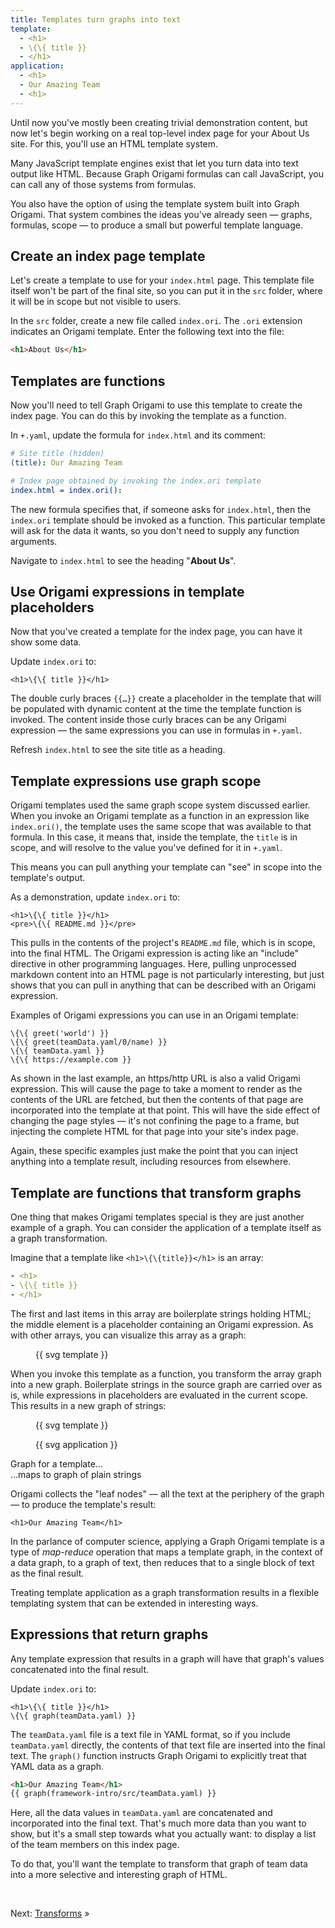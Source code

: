 ```yaml
---
title: Templates turn graphs into text
template:
  - <h1>
  - \{\{ title }}
  - </h1>
application:
  - <h1>
  - Our Amazing Team
  - <h1>
---
```


Until now you've mostly been creating trivial demonstration content, but now let's begin working on a real top-level index page for your About Us site. For this, you'll use an HTML template system.

Many JavaScript template engines exist that let you turn data into text output like HTML. Because Graph Origami formulas can call JavaScript, you can call any of those systems from formulas.

You also have the option of using the template system built into Graph Origami. That system combines the ideas you've already seen — graphs, formulas, scope — to produce a small but powerful template language.

## Create an index page template

Let's create a template to use for your `index.html` page. This template file itself won't be part of the final site, so you can put it in the `src` folder, where it will be in scope but not visible to users.

<span class="tutorialStep"></span> In the `src` folder, create a new file called `index.ori`. The `.ori` extension indicates an Origami template. Enter the following text into the file:

```html
<h1>About Us</h1>
```

## Templates are functions

Now you'll need to tell Graph Origami to use this template to create the index page. You can do this by invoking the template as a function.

<span class="tutorialStep"></span> In `+.yaml`, update the formula for `index.html` and its comment:

```yaml
# Site title (hidden)
(title): Our Amazing Team

# Index page obtained by invoking the index.ori template
index.html = index.ori():
```

The new formula specifies that, if someone asks for `index.html`, then the `index.ori` template should be invoked as a function. This particular template will ask for the data it wants, so you don't need to supply any function arguments.

<span class="tutorialStep"></span> Navigate to `index.html` to see the heading "<strong>About Us</strong>".

## Use Origami expressions in template placeholders

Now that you've created a template for the index page, you can have it show some data.

<span class="tutorialStep"></span> Update `index.ori` to:

```
<h1>\{\{ title }}</h1>
```

The double curly braces `{{…}}` create a placeholder in the template that will be populated with dynamic content at the time the template function is invoked. The content inside those curly braces can be any Origami expression — the same expressions you can use in formulas in `+.yaml`.

<span class="tutorialStep"></span> Refresh `index.html` to see the site title as a heading.

## Template expressions use graph scope

Origami templates used the same graph scope system discussed earlier. When you invoke an Origami template as a function in an expression like `index.ori()`, the template uses the same scope that was available to that formula. In this case, it means that, inside the template, the `title` is in scope, and will resolve to the value you've defined for it in `+.yaml`.

This means you can pull anything your template can "see" in scope into the template's output.

<span class="tutorialStep"></span> As a demonstration, update `index.ori` to:

```
<h1>\{\{ title }}</h1>
<pre>\{\{ README.md }}</pre>
```

This pulls in the contents of the project's `README.md` file, which is in scope, into the final HTML. The Origami expression is acting like an "include" directive in other programming languages. Here, pulling unprocessed markdown content into an HTML page is not particularly interesting, but just shows that you can pull in anything that can be described with an Origami expression.

Examples of Origami expressions you can use in an Origami template:

```
\{\{ greet('world') }}
\{\{ greet(teamData.yaml/0/name) }}
\{\{ teamData.yaml }}
\{\{ https://example.com }}
```

As shown in the last example, an https/http URL is also a valid Origami expression. This will cause the page to take a moment to render as the contents of the URL are fetched, but then the contents of that page are incorporated into the template at that point. This will have the side effect of changing the page styles — it's not confining the page to a frame, but injecting the complete HTML for that page into your site's index page.

Again, these specific examples just make the point that you can inject anything into a template result, including resources from elsewhere.

## Template are functions that transform graphs

One thing that makes Origami templates special is they are just another example of a graph. You can consider the application of a template itself as a graph transformation.

Imagine that a template like `<h1>\{\{title}}</h1>` is an array:

```yaml
- <h1>
- \{\{ title }}
- </h1>
```

The first and last items in this array are boilerplate strings holding HTML; the middle element is a placeholder containing an Origami expression. As with other arrays, you can visualize this array as a graph:

<figure>
{{ svg template }}
</figure>

When you invoke this template as a function, you transform the array graph into a new graph. Boilerplate strings in the source graph are carried over as is, while expressions in placeholders are evaluated in the current scope. This results in a new graph of strings:

<div class="sideBySide">
  <figure>
    {{ svg template }}
  </figure>
  <figure>
    {{ svg application }}
  </figure>
  <figcaption>Graph for a template…</figcaption>
  <figcaption>…maps to graph of plain strings</figcaption>
</div>

Origami collects the "leaf nodes" — all the text at the periphery of the graph — to produce the template's result:

```
<h1>Our Amazing Team</h1>
```

In the parlance of computer science, applying a Graph Origami template is a type of _map-reduce_ operation that maps a template graph, in the context of a data graph, to a graph of text, then reduces that to a single block of text as the final result.

Treating template application as a graph transformation results in a flexible templating system that can be extended in interesting ways.

## Expressions that return graphs

Any template expression that results in a graph will have that graph's values concatenated into the final result.

<span class="tutorialStep"></span> Update `index.ori` to:

```
<h1>\{\{ title }}</h1>
\{\{ graph(teamData.yaml) }}
```

The `teamData.yaml` file is a text file in YAML format, so if you include `teamData.yaml` directly, the contents of that text file are inserted into the final text. The `graph()` function instructs Graph Origami to explicitly treat that YAML data as a graph.

```html
<h1>Our Amazing Team</h1>
{{ graph(framework-intro/src/teamData.yaml) }}
```

Here, all the data values in `teamData.yaml` are concatenated and incorporated into the final text. That's much more data than you want to show, but it's a small step towards what you actually want: to display a list of the team members on this index page.

To do that, you'll want the template to transform that graph of team data into a more selective and interesting graph of HTML.

&nbsp;

Next: [Transforms](intro8.html) »

